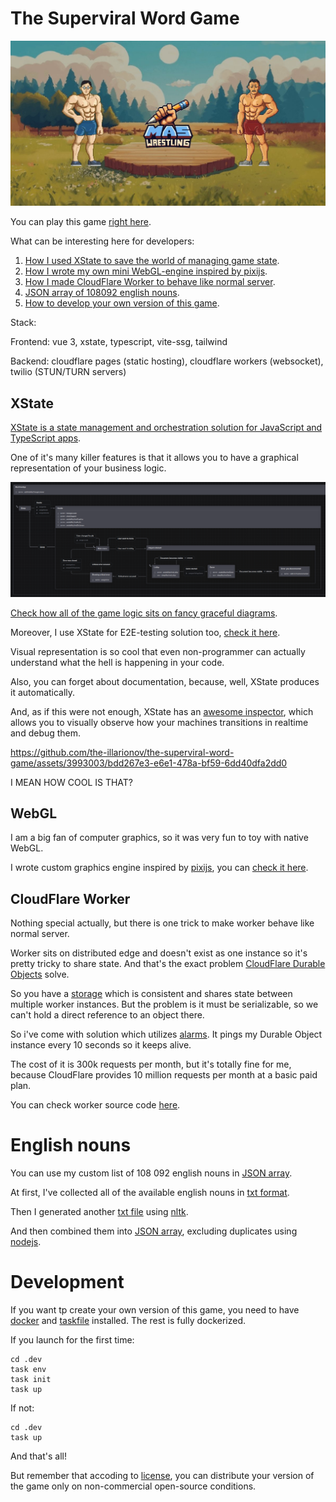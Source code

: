 # The Superviral Word Game

![](./frontend/public/img/og:image_en.jpg)

You can play this game [right here](https://the-superviral-word-game.com).

What can be interesting here for developers:

1. [How I used XState to save the world of managing game state](#xstate).
2. [How I wrote my own mini WebGL-engine inspired by pixijs](#webgl).
3. [How I made CloudFlare Worker to behave like normal server](#cloudflare-worker).
4. [JSON array of 108092 english nouns](#english-nouns).
5. [How to develop your own version of this game](#development).

Stack:

Frontend: vue 3, xstate, typescript, vite-ssg, tailwind

Backend: cloudflare pages (static hosting), cloudflare workers (websocket), twilio (STUN/TURN servers)

## XState

[XState is a state management and orchestration solution for JavaScript and TypeScript apps](https://stately.ai/docs/xstate).

One of it's many killer features is that it allows you to have a graphical representation of your business logic.

![](./frontend/src/machines/MachineApp/MachineApp.png)

[Check how all of the game logic sits on fancy graceful diagrams](./frontend/src/machines/).

Moreover, I use XState for E2E-testing solution too, [check it here](./frontend/e2e/).

Visual representation is so cool that even non-programmer can actually understand what the hell is happening in your code.

Also, you can forget about documentation, because, well, XState produces it automatically.

And, as if this were not enough, XState has an [awesome inspector](https://stately.ai/docs/inspector), which allows you to visually observe how your machines transitions in realtime and debug them.

https://github.com/the-illarionov/the-superviral-word-game/assets/3993003/bdd267e3-e6e1-478a-bf59-6dd40dfa2dd0

I MEAN HOW COOL IS THAT?

## WebGL

I am a big fan of computer graphics, so it was very fun to toy with native WebGL.

I wrote custom graphics engine inspired by [pixijs](https://pixijs.com/), you can [check it here](./frontend/src/machines/MachineGraphics/Engine/).

## CloudFlare Worker

Nothing special actually, but there is one trick to make worker behave like normal server.

Worker sits on distributed edge and doesn't exist as one instance so it's pretty tricky to share state. And that's the exact problem [CloudFlare Durable Objects](https://developers.cloudflare.com/durable-objects/) solve.

So you have a [storage](https://developers.cloudflare.com/durable-objects/reference/in-memory-state/) which is consistent and shares state between multiple worker instances. But the problem is it must be serializable, so we can't hold a direct reference to an object there.

So i've come with solution which utilizes [alarms](https://developers.cloudflare.com/durable-objects/api/alarms/). It pings my Durable Object instance every 10 seconds so it keeps alive.

The cost of it is 300k requests per month, but it's totally fine for me, because CloudFlare provides 10 million requests per month at a basic paid plan.

You can check worker source code [here](./backend/src/).

# English nouns

You can use my custom list of 108 092 english nouns in [JSON array](./.dictionaries/txttojson/volume/json/en.json).

At first, I've collected all of the available english nouns in [txt format](./txttojson/volume/txt_additional/en.txt).

Then I generated another [txt file](./txttojson/volume/txt/en.txt) using [nltk](./nltk/).

And then combined them into [JSON array](./txttojson/volume/json/en.json), excluding duplicates using [nodejs](./txttojson/volume/change.js).

# Development

If you want tp create your own version of this game, you need to have [docker](https://www.docker.com/) and [taskfile](https://taskfile.dev/) installed. The rest is fully dockerized.

If you launch for the first time:
```
cd .dev
task env
task init
task up
```

If not:
```
cd .dev
task up
```

And that's all!

But remember that accoding to [license](./LICENSE), you can distribute your version of the game only on non-commercial open-source conditions.
